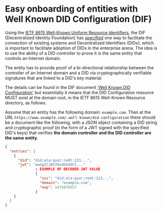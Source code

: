 # Easy onboarding of entities with Well Known DID Configuration (DIF)

Using the [IETF 8615 Well-Known Uniform Resource Identifiers](https://tools.ietf.org/html/rfc8615), the DIF (Decentralized Identity Foundation) has [specified](https://identity.foundation/specs/did-configuration/) one way to facilitate the connection of existing systems and Decentralized Identifiers (DIDs), which is important to facilitate adoption of DIDs in the enterprise arena. The idea is to use the ability of a DID controller to prove it is the same entity that controls an Internet domain.

The entity has to provide proof of a bi-directional relationship between the controller of an Internet domain and a DID via cryptographically verifiable signatures that are linked to a DID's key material.

The details can be found in the DIF document ['Well Known DID Configuration'](https://identity.foundation/specs/did-configuration/) but essentially it means that the DID Configuration resource MUST exist at the domain root, in the IETF 8615 Well-Known Resource directory, as follows.

Assume that an entity has the following domain: `example.com`.
Then at the URL `https://www.example.com/.well-known/did-configuration` there should be a document like the following, with a JSON object containing a DID string and cryptographic proof (in the form of a JWT signed with the specified DID's keys) that verifies **the domain controller and the DID controller are the same entity**.

```json
{
  "entries": [
    {
      "did": "did:ala:quor:redt:123...",
      "jwt": "ewogICJAY29udGV4dCI..."
              ↑ EXAMPLE OF DECODED JWT VALUE
              {
                "iss": "did:ala:quor:redt:123...",
                "domain": "example.com",
                "exp": 1475878357
              }
    }
  ]
}
```